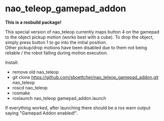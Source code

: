 nao_teleop_gamepad_addon
========================

**This is a rosbuild package!**

This special version of nao_teleop currently maps button 4 on the gamepad to the object pickup motion (works best with a cube).
To drop the object, simply press button 1 to go into the initial position.  
Other pickup/drop motions have been disabled due to them not being reliable / the robot falling during motion execution.

Install:
* remove old nao_teleop
* git clone https://github.com/sboettcher/nao_teleop_gamepad_addon.git nao_teleop
* roscd nao_teleop
* rosmake
* roslaunch nao_teleop gamepad_addon.launch

If everything worked, after launching there should be a ros warn output saying "Gamepad Addon enabled!".
